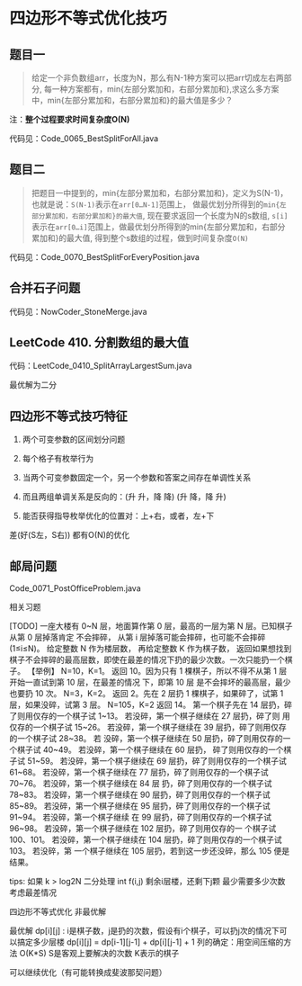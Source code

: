 # 四边形不等式优化技巧

## 题目一

> 给定一个非负数组arr，长度为N，那么有N-1种方案可以把arr切成左右两部分, 每一种方案都有，min{左部分累加和，右部分累加和},求这么多方案中，min{左部分累加和，右部分累加和}的最大值是多少？

注：**整个过程要求时间复杂度O(N)**

代码见：Code_0065_BestSplitForAll.java

## 题目二

> 把题目一中提到的，min{左部分累加和，右部分累加和}，定义为S(N-1)，也就是说：`S(N-1)`表示在`arr[0…N-1]`范围上，
做最优划分所得到的`min{左部分累加和，右部分累加和}的最大值`, 现在要求返回一个长度为N的s数组, `s[i]`表示在`arr[0…i]`范围上，做最优划分所得到的min{左部分累加和，右部分累加和}的最大值, 得到整个s数组的过程，做到时间复杂度`O(N)`

代码见：Code_0070_BestSplitForEveryPosition.java

## 合并石子问题

代码见：NowCoder_StoneMerge.java

## LeetCode 410. 分割数组的最大值

代码：LeetCode_0410_SplitArrayLargestSum.java

最优解为二分

## 四边形不等式技巧特征

1. 两个可变参数的区间划分问题

2. 每个格子有枚举行为

3. 当两个可变参数固定一个，另一个参数和答案之间存在单调性关系

4. 而且两组单调关系是反向的：(升 升，降 降)  (升 降，降 升)

5. 能否获得指导枚举优化的位置对：上+右，或者，左+下

差(好(S左，S右))
都有O(N)的优化

## 邮局问题

Code_0071_PostOfficeProblem.java


相关习题

[TODO]
一座大楼有 0~N 层，地面算作第 0 层，最高的一层为第 N 层。已知棋子从第 0 层掉落肯定 不会摔碎，
从第 i 层掉落可能会摔碎，也可能不会摔碎(1≤i≤N)。
给定整数 N 作为楼层数， 再给定整数 K 作为棋子数，
返回如果想找到棋子不会摔碎的最高层数，即使在最差的情况下扔的最少次数。一次只能扔一个棋子。
【举例】
N=10，K=1。
返回 10。因为只有 1 棵棋子，所以不得不从第 1 层开始一直试到第 10 层，在最差的情况 下，即第 10 层 是不会摔坏的最高层，最少也要扔 10 次。
N=3，K=2。
返回 2。先在 2 层扔 1 棵棋子，如果碎了，试第 1 层，如果没碎，试第 3 层。 N=105，K=2
返回 14。
第一个棋子先在 14 层扔，碎了则用仅存的一个棋子试 1~13。 若没碎，第一个棋子继续在 27 层扔，碎了则 用仅存的一个棋子试 15~26。 若没碎，第一个棋子继续在 39 层扔，碎了则用仅存的一个棋子试 28~38。 若 没碎，第一个棋子继续在 50 层扔，碎了则用仅存的一个棋子试 40~49。 若没碎，第一个棋子继续在 60 层扔， 碎了则用仅存的一个棋子试 51~59。 若没碎，第一个棋子继续在 69 层扔，碎了则用仅存的一个棋子试 61~68。 若没碎，第一个棋子继续在 77 层扔，碎了则用仅存的一个棋子试 70~76。 若没碎，第一个棋子继续在 84 层 扔，碎了则用仅存的一个棋子试 78~83。 若没碎，第一个棋子继续在 90 层扔，碎了则用仅存的一个棋子试 85~89。 若没碎，第一个棋子继续在 95 层扔，碎了则用仅存的一个棋子试 91~94。 若没碎，第一个棋子继续 在 99 层扔，碎了则用仅存的一个棋子试 96~98。 若没碎，第一个棋子继续在 102 层扔，碎了则用仅存的一 个棋子试 100、101。 若没碎，第一个棋子继续在 104 层扔，碎了则用仅存的一个棋子试 103。 若没碎，第 一个棋子继续在 105 层扔，若到这一步还没碎，那么 105 便是结果。

tips:
如果 k > log2N 二分处理
int f(i,j) 剩余i层楼，还剩下j颗 最少需要多少次数
考虑最差情况

四边形不等式优化 非最优解

最优解
dp[i][j] : i是棋子数，j是扔的次数，假设有i个棋子，可以扔j次的情况下可以搞定多少层楼
dp[i][j] = dp[i-1][j-1] + dp[i][j-1] + 1
列的确定：用空间压缩的方法
O(K*S) S是客观上要解决的次数 K表示的棋子

可以继续优化（有可能转换成斐波那契问题）
